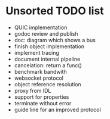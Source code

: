 Unsorted TODO list
==================

- QUIC implementation
- godoc review and publish
- doc: diagram which shows a bus
- finish object implementation
- implement tracing
- document internal pipeline
- cancelation: return a func()
- benchmark bandwith
- websocket protocol
- object reference resolution
- proxy from IDL
- support for properties
- terminate without error
- guide line for an improved protocol
